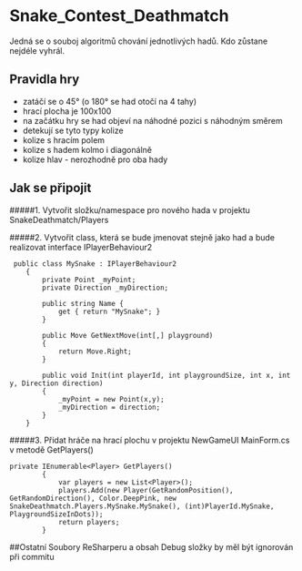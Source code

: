 # Snake_Contest_Deathmatch
Jedná se o souboj algoritmů chování jednotlivých hadů. Kdo zůstane nejdéle vyhrál.
## Pravidla hry
- zatáčí se o 45° (o 180° se had otočí na 4 tahy)
- hrací plocha je 100x100
- na začátku hry se had objeví na náhodné pozici s náhodným směrem
- detekují se tyto typy kolize
 - kolize s hracím polem
 - kolize s hadem kolmo i diagonálně
 - kolize hlav - nerozhodně pro oba hady

## Jak se připojit
#####1. Vytvořit složku/namespace pro nového hada v projektu SnakeDeathmatch/Players

#####2. Vytvořit class, která se bude jmenovat stejně jako had a bude realizovat interface IPlayerBehaviour2
```
 public class MySnake : IPlayerBehaviour2
    {
        private Point _myPoint;
        private Direction _myDirection;
        
        public string Name {
            get { return "MySnake"; }
        }

        public Move GetNextMove(int[,] playground)
        {
            return Move.Right;
        }

        public void Init(int playerId, int playgroundSize, int x, int y, Direction direction)
        {
            _myPoint = new Point(x,y);
            _myDirection = direction;
        }
    }
```
#####3. Přidat hráče na hrací plochu v projektu NewGameUI MainForm.cs v metodě GetPlayers()
```
private IEnumerable<Player> GetPlayers()
        {
            var players = new List<Player>();
            players.Add(new Player(GetRandomPosition(), GetRandomDirection(), Color.DeepPink, new SnakeDeathmatch.Players.MySnake.MySnake(), (int)PlayerId.MySnake, PlaygroundSizeInDots));
            return players;
        }
```
##Ostatní
Soubory ReSharperu a obsah Debug složky by měl být ignorován při commitu

